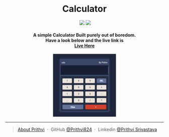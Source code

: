 <h1 align="center">
  <br>
  Calculator
  <br>
</h1>

<p align="center">
    <img src="https://img.shields.io/badge/HTML-239120?style=for-the-badge&logo=html5&logoColor=white"
         alt="" width="70">
<img src="https://img.shields.io/badge/CSS-239120?&style=for-the-badge&logo=css3&logoColor=white" width="60">
      <img src="https://img.shields.io/badge/JavaScript-F7DF1E?style=for-the-badge&logo=JavaScript&logoColor=white" width="110">
</p>

<h4 align="center">A simple Calculator Built purely out of boredom.
<br>
Have a look below and the live link is 
<br>
<a href="https://calculator-by-prithvi.tiiny.site/">
Live Here
</h4>

<p align="center">
<a href="http://www.amitmerchant.com/electron-markdownify"><img src="https://github.com/Prithvi824/Calculator/blob/main/Assests/img.jpg.png?raw=true" alt="Markdownify" width="200"></a>
</p>

---

> [About Prithvi](https://prithvi824.github.io/) &nbsp;&middot;&nbsp;
> GitHub [@Prithvi824](https://github.com/Prithvi824) &nbsp;&middot;&nbsp;
> Linkedin [@Prithvi Srivastava](https://www.linkedin.com/in/prithvi-srivastava-a974092a6/)
